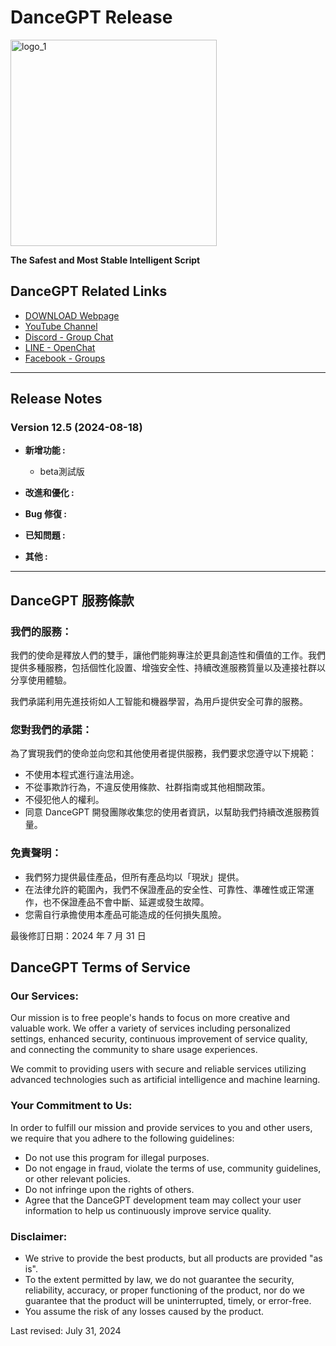 # DanceGPT Release

<img src="https://github.com/user-attachments/assets/62b29607-a601-4b36-b358-96a72614b429" alt="logo_1" width="330" height="330">

**The Safest and Most Stable Intelligent Script**

## DanceGPT Related Links

- [DOWNLOAD Webpage](https://script.google.com/macros/s/AKfycbyuVjC3vly48jlISbayXYDCA79ooCBM2_8ufnnrvA3Uu2GgElU9GH8svKVOHB__oL2O/exec)
- [YouTube Channel](https://www.youtube.com/channel/UCyYkZx9CHB1phWXSBm_EUsw)
- [Discord - Group Chat](https://discord.gg/qDYtguF8)
- [LINE - OpenChat](https://line.me/ti/g2/YaS5cTVNrEduL831x3sYO_0mC6MaXAGTkHsy3Q?utm_source=invitation&utm_medium=link_copy&utm_campaign=default)
- [Facebook - Groups](https://www.facebook.com/groups/1946366565692858/)

---

## Release Notes

### Version 12.5 (2024-08-18)

- **新增功能 :**
  - beta測試版

- **改進和優化 :**

- **Bug 修復 :**

- **已知問題 :**

- **其他 :**

---

## DanceGPT 服務條款

### 我們的服務：

我們的使命是釋放人們的雙手，讓他們能夠專注於更具創造性和價值的工作。我們提供多種服務，包括個性化設置、增強安全性、持續改進服務質量以及連接社群以分享使用體驗。

我們承諾利用先進技術如人工智能和機器學習，為用戶提供安全可靠的服務。

### 您對我們的承諾：

為了實現我們的使命並向您和其他使用者提供服務，我們要求您遵守以下規範：

- 不使用本程式進行違法用途。
- 不從事欺詐行為，不違反使用條款、社群指南或其他相關政策。
- 不侵犯他人的權利。
- 同意 DanceGPT 開發團隊收集您的使用者資訊，以幫助我們持續改進服務質量。

### 免責聲明：

- 我們努力提供最佳產品，但所有產品均以「現狀」提供。
- 在法律允許的範圍內，我們不保證產品的安全性、可靠性、準確性或正常運作，也不保證產品不會中斷、延遲或發生故障。
- 您需自行承擔使用本產品可能造成的任何損失風險。

最後修訂日期：2024 年 7 月 31 日




## DanceGPT Terms of Service

### Our Services:

Our mission is to free people's hands to focus on more creative and valuable work. We offer a variety of services including personalized settings, enhanced security, continuous improvement of service quality, and connecting the community to share usage experiences.

We commit to providing users with secure and reliable services utilizing advanced technologies such as artificial intelligence and machine learning.

### Your Commitment to Us:

In order to fulfill our mission and provide services to you and other users, we require that you adhere to the following guidelines:

- Do not use this program for illegal purposes.
- Do not engage in fraud, violate the terms of use, community guidelines, or other relevant policies.
- Do not infringe upon the rights of others.
- Agree that the DanceGPT development team may collect your user information to help us continuously improve service quality.

### Disclaimer:

- We strive to provide the best products, but all products are provided "as is".
- To the extent permitted by law, we do not guarantee the security, reliability, accuracy, or proper functioning of the product, nor do we guarantee that the product will be uninterrupted, timely, or error-free.
- You assume the risk of any losses caused by the product.

Last revised: July 31, 2024
